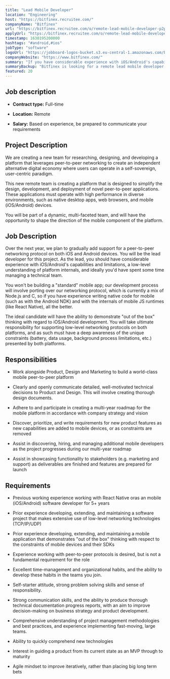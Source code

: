 ```yaml
---
title: "Lead Mobile Developer"
location: "Engineering"
host: "https://bitfinex.recruitee.com/"
companyName: "Bitfinex"
url: "https://bitfinex.recruitee.com/o/remote-lead-mobile-developer-p2p-applications-denmark"
applyUrl: "https://bitfinex.recruitee.com/o/remote-lead-mobile-developer-p2p-applications-denmark/c/new"
timestamp: 1630195200000
hashtags: "#android,#ios"
jobType: "software"
logoUrl: "https://jobboard-logos-bucket.s3.eu-central-1.amazonaws.com/bitfinex"
companyWebsite: "https://www.bitfinex.com/"
summary: "If you have considerable experience with iOS/Android's capabilities and limitations, Bitfinex is looking for someone with your knowledge."
summaryBackup: "Bitfinex is looking for a remote lead mobile developer that has #android, #ios, #reactjs."
featured: 20
---
```


## Job description

*   **Contract type:** Full-time

*   **Location:** Remote

*   **Salary:** Based on experience, be prepared to communicate your requirements

## Project Description

We are creating a new team for researching, designing, and developing a platform that leverages peer-to-peer networking to create an independent alternative digital economy where users can operate in a self-sovereign, user-centric paradigm.

This new remote team is creating a platform that is designed to simplify the design, development, and deployment of novel peer-to-peer applications. These applications must operate with high performance in diverse environments, such as native desktop apps, web browsers, and mobile (iOS/Android) devices.

You will be part of a dynamic, multi-faceted team, and will have the opportunity to shape the direction of the mobile component of the platform.

## Job Description

Over the next year, we plan to gradually add support for a peer-to-peer networking protocol on both iOS and Android devices. You will be the lead developer for this project. As the lead, you should have considerable experience with iOS/Android's capabilities and limitations, a low-level understanding of platform internals, and ideally you'd have spent some time managing a technical team.

You won't be building a "standard" mobile app; our development process will involve porting over our networking protocol, which is currently a mix of Node.js and C, so if you have experience writing native code for mobile (such as with the Android NDK) and with the internals of mobile JS runtimes (like React Native), all the better.

The ideal candidate will have the ability to demonstrate "out of the box" thinking with regard to iOS/Android development. You will take ultimate responsibility for supporting low-level networking protocols on both platforms, and as such must have a deep awareness of the unique constraints (battery, data usage, background process limitations, etc.) presented by both platforms.

## Responsibilities

*   Work alongside Product, Design and Marketing to build a world-class mobile peer-to-peer platform

*   Clearly and openly communicate detailed, well-motivated technical decisions to Product and Design. This will involve creating thorough design documents.

*   Adhere to and participate in creating a multi-year roadmap for the mobile platform in accordance with company strategy and vision

*   Discover, prioritize, and write requirements for new product features as new capabilities are added to mobile devices, or as constraints are removed

*   Assist in discovering, hiring, and managing additional mobile developers as the project progresses during our multi-year roadmap

*   Assist in showcasing functionality to stakeholders (e.g. marketing and support) as deliverables are finished and features are prepared for launch

## Requirements

*   Previous working experience working with React Native oras an mobile (iOS/Android) software developer for 5+ years

*   Prior experience developing, extending, and maintaining a software project that makes extensive use of low-level networking technologies (TCP/IP/UDP)

*   Prior experience developing, extending, and maintaining a mobile application that demonstrates "out of the box" thinking with respect to the constraints of mobile devices and their SDKs

*   Experience working with peer-to-peer protocols is desired, but is not a fundamental requirement for the role

*   Excellent time-management and organizational habits, and the ability to develop these habits in the teams you join.

*   Self-starter attitude, strong problem solving skills and sense of responsibility.

*   Strong communication skills, and the ability to produce thorough technical documentation progress reports, with an aim to improve decision-making on business strategy and product development.

*   Comprehensive understanding of project management methodologies and best practices, and experience implementing fast-moving, large teams.

*   Ability to quickly comprehend new technologies

*   Interest in guiding a product from its current state as an MVP through to maturity

*   Agile mindset to improve iteratively, rather than placing big long term bets
